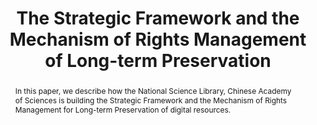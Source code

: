 ---
abstract: In this paper, we describe how the National Science Library, Chinese Academy
  of Sciences is building the Strategic Framework and the Mechanism of Rights Management
  for Long-term Preservation of digital resources.
creators:
- Yin Gaolei
- Zhao Yan
date: null
document_url: https://services.phaidra.univie.ac.at/api/object/o:429588/download
grand_parent: iPRES
institutions: []
keywords:
- long-term preservation
- strategic framework
- mechanism of rights management
landing_page_url: https://phaidra.univie.ac.at/o:429588
language: eng
layout: publication
license: CC BY 4.0 International
notes_url: null
parent: iPRES 2015
publication_type: paper
size: 458564
slides_url: null
source_name: iPRES
stream_url: null
title: The Strategic Framework and the Mechanism of Rights Management of Long-term
  Preservation
year: 2015
---